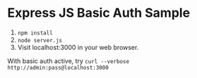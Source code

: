 # Express JS Basic Auth Sample

1. `npm install`
1. `node server.js`
1. Visit localhost:3000 in your web browser.

With basic auth active, try `curl --verbose http://admin:pass@localhost:3000`
